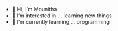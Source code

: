 - 👋 Hi, I’m Mounitha
- 👀 I’m interested in ... learning new things
- 🌱 I’m currently learning ... programming

<!---
mounithag/mounithag is a ✨ special ✨ repository because its `README.md` (this file) appears on your GitHub profile.
You can click the Preview link to take a look at your changes.
--->
